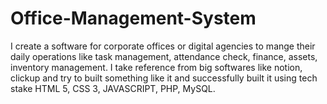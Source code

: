 # Office-Management-System
I create a software for corporate offices or digital agencies to mange their daily operations like task management, attendance check, finance, assets, inventory management. I take reference from big softwares like notion, clickup and try to built something like it and successfully built it using tech stake HTML 5, CSS 3, JAVASCRIPT, PHP, MySQL. 
